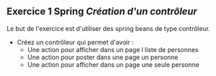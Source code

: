 ## Exercice 1 Spring ***Création d'un contrôleur***

Le but de l'exercice est d'utiliser des spring beans de type contrôleur.
- Créez un contrôleur qui permet d'avoir :
    - Une action pour afficher dans un page l liste de personnes
    - Une action pour poster dans une page un personne
    - Une action pour afficher dans un page une seule personne